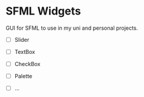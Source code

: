 # SFML Widgets

GUI for SFML to use in my uni and personal projects.

- [ ] Slider
- [ ] TextBox
- [ ] CheckBox
- [ ] Palette
- [ ] ...

